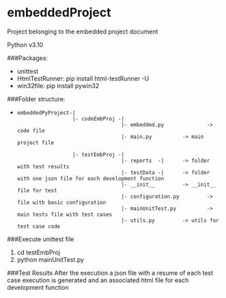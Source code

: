 # embeddedProject

Project belonging to the embedded project document

Python v3.10

###Packages:
- unittest
- HtmlTestRunner: pip install html-testRunner -U
- win32file: pip install pywin32

###Folder structure:
*     embeddedPyProject-|
                        |- codeEmbProj -|
                                        |- embedded.py  	        -> code file
                                        |- main.py			-> main project file

                        |- testEmbProj -|
                                        |- reports  -|		-> folder with test results
                                        |- testData -|		-> folder with one json file for each development function
                                        |- __init__			-> __init__ file for test
                                        |- configuration.py	        -> file with basic configuration
                                        |- mainUnitTest.py	        -> main tests file with test cases
                                        |- utils.py			-> utils for test case code				

###Execute unittest file
1. cd testEmbProj
2. python mainUnitTest.py

###Test Results
After the execution a json file with a resume of each test case execution is generated and
an associated html file for each development function